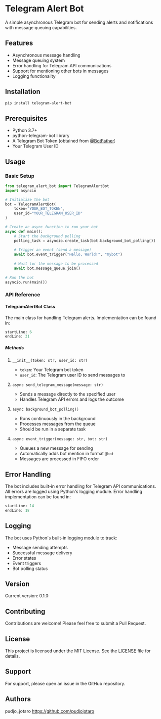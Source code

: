 # Telegram Alert Bot

A simple asynchronous Telegram bot for sending alerts and notifications with message queuing capabilities.

## Features

- Asynchronous message handling
- Message queuing system
- Error handling for Telegram API communications
- Support for mentioning other bots in messages
- Logging functionality

## Installation

```bash
pip install telegram-alert-bot

```

## Prerequisites

- Python 3.7+
- python-telegram-bot library
- A Telegram Bot Token (obtained from [@BotFather](https://t.me/botfather))
- Your Telegram User ID

## Usage

### Basic Setup

```python
from telegram_alert_bot import TelegramAlertBot
import asyncio

# Initialize the bot
bot = TelegramAlertBot(
    token="YOUR_BOT_TOKEN",
    user_id="YOUR_TELEGRAM_USER_ID"
)

# Create an async function to run your bot
async def main():
    # Start the background polling
    polling_task = asyncio.create_task(bot.background_bot_polling())
    
    # Trigger an event (send a message)
    await bot.event_trigger("Hello, World!", "mybot")
    
    # Wait for the message to be processed
    await bot.message_queue.join()
    
# Run the bot
asyncio.run(main())
```

### API Reference

#### TelegramAlertBot Class

The main class for handling Telegram alerts. Implementation can be found in:
```python:src/telegram_alert_bot/bot.py
startLine: 6
endLine: 31
```

##### Methods

1. `__init__(token: str, user_id: str)`
   - `token`: Your Telegram bot token
   - `user_id`: The Telegram user ID to send messages to

2. `async send_telegram_message(message: str)`
   - Sends a message directly to the specified user
   - Handles Telegram API errors and logs the outcome

3. `async background_bot_polling()`
   - Runs continuously in the background
   - Processes messages from the queue
   - Should be run in a separate task

4. `async event_trigger(message: str, bot: str)`
   - Queues a new message for sending
   - Automatically adds bot mention in format `@bot`
   - Messages are processed in FIFO order

## Error Handling

The bot includes built-in error handling for Telegram API communications. All errors are logged using Python's logging module. Error handling implementation can be found in:
```python:src/telegram_alert_bot/bot.py
startLine: 14
endLine: 18
```

## Logging

The bot uses Python's built-in logging module to track:
- Message sending attempts
- Successful message delivery
- Error states
- Event triggers
- Bot polling status

## Version

Current version: 0.1.0

## Contributing

Contributions are welcome! Please feel free to submit a Pull Request.

## License

This project is licensed under the MIT License. See the [LICENSE](LICENSE) file for details.

## Support

For support, please open an issue in the GitHub repository.

## Authors

pudjo_jotaro 
https://github.com/pudjojotaro
